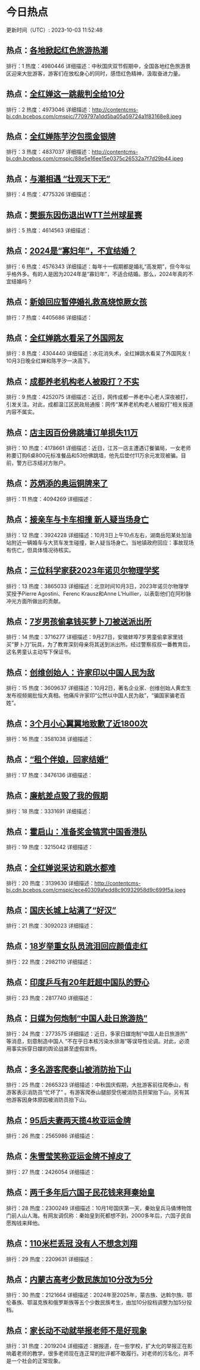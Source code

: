 # 今日热点

更新时间（UTC）: 2023-10-03 11:52:48

## 热点：[各地掀起红色旅游热潮](https://cn.bing.com/search?q=各地掀起红色旅游热潮)
排行：1
热度：4980446
详细描述：中秋国庆双节假期中，全国各地红色旅游景区迎来大批游客，游客们在放松身心的同时，感悟红色精神，汲取奋进力量。

## 热点：[全红婵这一跳裁判全给10分](https://cn.bing.com/search?q=全红婵这一跳裁判全给10分)
排行：2
热度：4973046
详细描述：http://contentcms-bj.cdn.bcebos.com/cmspic/7709797a1dd5ba05a59724a1f83168e8.jpeg

## 热点：[全红婵陈芋汐包揽金银牌](https://cn.bing.com/search?q=全红婵陈芋汐包揽金银牌)
排行：3
热度：4837037
详细描述：http://contentcms-bj.cdn.bcebos.com/cmspic/88e5e16ee15e0375c26532a7f7d29b44.jpeg

## 热点：[与潮相遇 “壮观天下无”](https://cn.bing.com/search?q=与潮相遇“壮观天下无”)
排行：4
热度：4775326
详细描述：

## 热点：[樊振东因伤退出WTT兰州球星赛](https://cn.bing.com/search?q=樊振东因伤退出WTT兰州球星赛)
排行：5
热度：4614563
详细描述：

## 热点：[2024是“寡妇年”，不宜结婚？](https://cn.bing.com/search?q=2024是“寡妇年”，不宜结婚？)
排行：6
热度：4576343
详细描述：每年十一假期都是婚礼“高发期”，但今年似乎格外多。有的人是因为2024年是“寡妇年”，不适合结婚。那么，2024年真的不宜结婚吗？

## 热点：[新娘回应暂停婚礼救高烧惊厥女孩](https://cn.bing.com/search?q=新娘回应暂停婚礼救高烧惊厥女孩)
排行：7
热度：4405686
详细描述：

## 热点：[全红婵跳水看呆了外国网友](https://cn.bing.com/search?q=全红婵跳水看呆了外国网友)
排行：8
热度：4304440
详细描述：水花消失术，全红婵跳水看呆了外国网友！10月3日晚全红婵和陈芋汐一决高下。

## 热点：[成都养老机构老人被殴打？不实](https://cn.bing.com/search?q=成都养老机构老人被殴打？不实)
排行：9
热度：4252075
详细描述：近日，网传成都一养老中心老人深夜被打，引发关注。对此，成都温江区民政局通报：网传“某养老机构老人被殴打”相关报道内容不属实。

## 热点：[店主因百份佛跳墙订单损失11万](https://cn.bing.com/search?q=店主因百份佛跳墙订单损失11万)
排行：10
热度：4178661
详细描述：近日，江苏一店主遭遇订餐骗局，一女老师称要订购6桌800元标准餐品和53份佛跳墙，他先后垫付11万余元发现被骗。目前，警方已冻结对方账户。

## 热点：[苏炳添的奥运铜牌来了](https://cn.bing.com/search?q=苏炳添的奥运铜牌来了)
排行：11
热度：4094269
详细描述：

## 热点：[接亲车与卡车相撞 新人疑当场身亡](https://cn.bing.com/search?q=接亲车与卡车相撞新人疑当场身亡)
排行：12
热度：3924228
详细描述：10月3日上午10点左右，湖南岳阳某处加油站附近一辆婚车与大货车发生碰撞，新人疑当场身亡。当地镇政府回应：事故现场有伤亡，但具体情况待核实。

## 热点：[三位科学家获2023年诺贝尔物理学奖](https://cn.bing.com/search?q=三位科学家获2023年诺贝尔物理学奖)
排行：13
热度：3865033
详细描述：北京时间10月3日，2023年诺贝尔物理学奖授予Pierre Agostini、Ferenc Krausz和Anne L’Huillier，以表彰他们在阿秒脉冲光方面所做出的贡献。

## 热点：[7岁男孩偷拿钱买萝卜刀被送派出所](https://cn.bing.com/search?q=7岁男孩偷拿钱买萝卜刀被送派出所)
排行：14
热度：3716277
详细描述：9月27日，安徽蚌埠7岁男童偷拿家里钱买“萝卜刀”玩具，为了教育深刻母亲将其送到派出所。经过警察叔叔一番教育后，这名男童认主动写下保证书。

## 热点：[创维创始人：许家印以中国人民为敌](https://cn.bing.com/search?q=创维创始人：许家印以中国人民为敌)
排行：15
热度：3609637
详细描述：10月2日，著名企业家、创维创始人黄宏生发布视频揭批恒大真相。他痛斥许家印“公然以中国人民为敌”，“骗国家骗老百姓”。

## 热点：[3个月小心翼翼地致歉了近1800次](https://cn.bing.com/search?q=3个月小心翼翼地致歉了近1800次)
排行：16
热度：3581038
详细描述：

## 热点：[“租个伴娘，回家结婚”](https://cn.bing.com/search?q=“租个伴娘，回家结婚”)
排行：17
热度：3476136
详细描述：

## 热点：[廉航差点毁了我的假期](https://cn.bing.com/search?q=廉航差点毁了我的假期)
排行：18
热度：3331691
详细描述：

## 热点：[霍启山：准备奖金犒赏中国香港队](https://cn.bing.com/search?q=霍启山：准备奖金犒赏中国香港队)
排行：19
热度：3215042
详细描述：

## 热点：[全红婵说采访和跳水都难](https://cn.bing.com/search?q=全红婵说采访和跳水都难)
排行：20
热度：3139630
详细描述：http://contentcms-bj.cdn.bcebos.com/cmspic/ece40309afedd8c90932958d9c699f5a.jpeg

## 热点：[国庆长城上站满了“好汉”](https://cn.bing.com/search?q=国庆长城上站满了“好汉”)
排行：21
热度：3092023
详细描述：

## 热点：[18岁举重女队员流泪回应颜值走红](https://cn.bing.com/search?q=18岁举重女队员流泪回应颜值走红)
排行：22
热度：2982110
详细描述：

## 热点：[印度乒乓有20年赶超中国队的野心](https://cn.bing.com/search?q=印度乒乓有20年赶超中国队的野心)
排行：23
热度：2817740
详细描述：

## 热点：[日媒为何炮制“中国人赴日旅游热”](https://cn.bing.com/search?q=日媒为何炮制“中国人赴日旅游热”)
排行：24
热度：2773575
详细描述：近日，多家日媒炮制“中国人赴日旅游热” 等消息，刻意制造中国人 “不在乎日本核污染水排海”等误导性论调。对此，必须用事实拆穿日媒的舆论战甚至虚假宣传。

## 热点：[多名游客爬泰山被消防抬下山](https://cn.bing.com/search?q=多名游客爬泰山被消防抬下山)
排行：25
热度：2665323
详细描述：中秋国庆假期，大批游客前往爬泰山，有游客表示消防员“忙坏了” 。有游客爬泰山腿部受伤被消防员担架抬下山，另有其他游客因身体原因被消防员抬下山。 

## 热点：[95后夫妻两天揽4枚亚运金牌](https://cn.bing.com/search?q=95后夫妻两天揽4枚亚运金牌)
排行：26
热度：2565986
详细描述：

## 热点：[朱雪莹笑称亚运金牌不掉皮了](https://cn.bing.com/search?q=朱雪莹笑称亚运金牌不掉皮了)
排行：27
热度：2426054
详细描述：

## 热点：[两千多年后六国子民花钱来拜秦始皇](https://cn.bing.com/search?q=两千多年后六国子民花钱来拜秦始皇)
排行：28
热度：2300249
详细描述：10月1号国庆第一天，秦始皇兵马俑博物馆门前人山人海。有网友调侃称：秦始皇到死都想不到，2000多年后，六国子民自愿掏钱来拜他。

## 热点：[110米栏丢冠 没有人不想念刘翔](https://cn.bing.com/search?q=110米栏丢冠没有人不想念刘翔)
排行：29
热度：2209631
详细描述：

## 热点：[内蒙古高考少数民族加10分改为5分](https://cn.bing.com/search?q=内蒙古高考少数民族加10分改为5分)
排行：30
热度：2121664
详细描述：2024年至2025年，蒙古族、达斡尔族、鄂伦春族、鄂温克族和俄罗斯族等五个少数民族考生，由加10分投档调整为加5分投档。

## 热点：[家长动不动就举报老师不是好现象](https://cn.bing.com/search?q=家长动不动就举报老师不是好现象)
排行：31
热度：2019204
详细描述：据报道，在一些学校，扩大化的举报正在影响着老师的教学，很多老师现在连正常的批评都不敢履行。对老师的污名化，并不是一个社会的正常现象。

